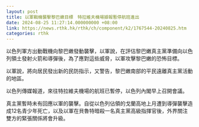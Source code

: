 ```yaml
---
layout: post
title: 以軍戰機襲擊黎巴嫩目標　特拉維夫機場據報暫停航班進出
date: 2024-08-25 11:27:14.000000000 +08:00
link: https://news.rthk.hk/rthk/ch/component/k2/1767544-20240825.htm
categories: rthk
---
```


以色列軍方出動戰機向黎巴嫩發動襲擊，以軍說，在評估黎巴嫩真主黨準備向以色列領土發射火箭和導彈後，為了應對這些威脅，以軍攻擊黎巴嫩的恐怖目標。

以軍說，將向居民發出新的民防指示，又警告，黎巴嫩南部的平民遠離真主黨活動的地區。

以色列傳媒報道，來往特拉維夫機場的航班已暫停，以色列內閣早上召開會議。

真主黨暫時未有回應以軍的襲擊。自從以色列佔領的戈蘭高地上月遭到導彈襲擊造成12名青少年死亡，以及以軍在貝魯特暗殺一名真主黨高級指揮官後，外界關注雙方的緊張關係將會升級。
